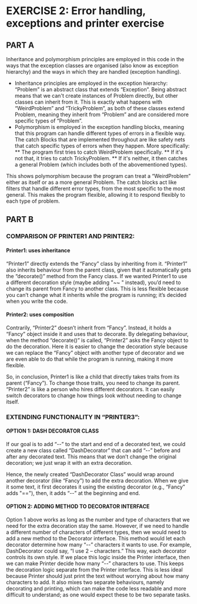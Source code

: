 # EXERCISE 2: Error handling, exceptions and printer exercise

## PART A
Inheritance and polymorphism principles are employed in this code in the ways that the exception classes are organised (also know as exception hierarchy) and the ways in which they are handled (exception handling).
* Inheritance principles are employed in the exception hierarchy: “Problem” is an abstract class that extends “Exception”. Being abstract means that we can't create instances of Problem directly, but other classes can inherit from it. This is exactly what happens with “WeirdProblem” and “TrickyProblem”, as both of these classes extend Problem, meaning they inherit from “Problem” and are considered more specific types of “Problem”.
* Polymorphism is employed in the exception handling blocks, meaning that this program can handle different types of errors in a flexible way. The catch Blocks that are implemented throughout are like safety nets that catch specific types of errors when they happen. More specifically:
** The program first tries to catch WeirdProblem specifically.
** If it's not that, it tries to catch TrickyProblem.
** If it's neither, it then catches a general Problem (which includes both of the abovementioned types).

This shows polymorphism because the program can treat a “WeirdProblem” either as itself or as a more general Problem. The catch blocks act like filters that handle different error types, from the most specific to the most general. This makes the program flexible, allowing it to respond flexibly to each type of problem.

## PART B
### COMPARISON OF PRINTER1 AND PRINTER2:
#### Printer1: uses inheritance
“Printer1” directly extends the “Fancy” class by inheriting from it. “Printer1” also inherits behaviour from the parent class, given that it automatically gets the “decorate()” method from the Fancy class.
If we wanted Printer1 to use a different decoration style (maybe adding "~~ " instead), you’d need to change its parent from Fancy to another class. This is less flexible because you can’t change what it inherits while the program is running; it’s decided when you write the code.

#### Printer2: uses composition
Contrarily, “Printer2” doesn’t inherit from “Fancy”. Instead, it holds a “Fancy” object inside it and uses that to decorate. By delegating behaviour, when the method “decorate()” is called, “Printer2” asks the Fancy object to do the decoration. 
Here it is easier to change the decoration style because we can replace the “Fancy” object with another type of decorator and we are even able to do that while the program is running, making it more flexible.

So, in conclusion, Printer1 is like a child that directly takes traits from its parent (“Fancy”). To change those traits, you need to change its parent. “Printer2” is like a person who hires different decorators. It can easily switch decorators to change how things look without needing to change itself.

### EXTENDING FUNCTIONALITY IN “PRINTER3”:
#### OPTION 1: DASH DECORATOR CLASS
If our goal is to add “--” to the start and end of a decorated text, we could create a new class called “DashDecorator” that can add “--” before and after any decorated text. This means that we don’t change the original decoration; we just wrap it with an extra decoration.

Hence, the newly created “DashDecorator Class” would wrap around another decorator (like “Fancy”) to add the extra decoration. When we give it some text, it first decorates it using the existing decorator (e.g., “Fancy” adds "=="), then, it adds “--” at the beginning and end.

#### OPTION 2: ADDING METHOD TO DECORATOR INTERFACE
Option 1 above works as long as the number and type of characters that we need for the extra decoration stay the same. However, if we need to handle a different number of characters of different types, then we would need to add a new method to the Decorator interface.
This method would let each decorator determine how many “--” characters it wants to use. For example, DashDecorator could say, “I use 2 – characters.” This way, each decorator controls its own style. If we place this logic inside the Printer interface, then we can make Printer decide how many “--” characters to use. This keeps the decoration logic separate from the Printer interface.
This is less ideal because Printer should just print the text without worrying about how many characters to add. It also mixes two separate behaviours, namely decorating and printing, which can make the code less readable and more difficult to understand; as one would expect these to be two separate tasks.
